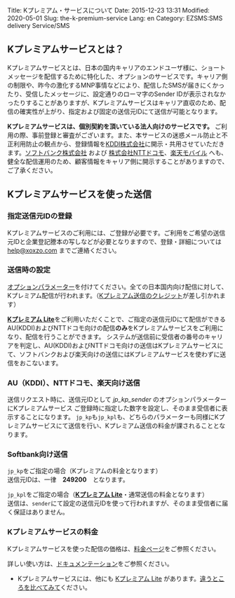 Title: Kプレミアム・サービスについて
Date: 2015-12-23 13:31
Modified: 2020-05-01
Slug: the-k-premium-service
Lang: en
Category: EZSMS:SMS delivery Service/SMS

## Kプレミアムサービスとは？

Kプレミアムサービスとは、日本の国内キャリアのエンドユーザ様に、ショートメッセージを配信するために特化した、オプションのサービスです。キャリア側の制限や、昨今の激化するMNP事情などにより、配信したSMSが届きにくかったり、受信したメッセージに、設定通りのローマ字のSender IDが表示されなかったりすることがありますが、Kプレミアムサービスはキャリア直収のため、配信の確実性が上がり、指定および固定の送信元IDにて送信が可能となります。

**Kプレミアムサービスは、個別契約を頂いている法人向けのサービスです。** ご利用の際、事前登録と審査がございます。また、本サービスの迷惑メール防止と不正利用防止の観点から、登録情報を[KDDI株式会社](http://www.kddi.com/)に開示・共用させていただきます。[ソフトバンク株式会社](https://www.softbank.jp/) および [株式会社NTTドコモ](https://www.nttdocomo.co.jp/)、[楽天モバイル](https://network.mobile.rakuten.co.jp/) へも、健全な配信運用のため、顧客情報をキャリア側に開示することがありますので、ご了承ください。

## Kプレミアムサービスを使った送信

### 指定送信元IDの登録
Kプレミアムサービスのご利用には、ご登録が必要です。ご利用をご希望の送信元IDと企業登記謄本の写しなどが必要となりますので、登録・詳細については [help@xoxzo.com](mailto:help@xoxzo.com) までご連絡ください。


### 送信時の設定

[オプションパラメーター](http://docs.xoxzo.com/ja/sms.html#jp-specific-optional-parameters)を付けてください。全ての日本国内向け配信に対して、Kプレミアム配信が行われます。（[Kプレミアム送信のクレジット](https://www.xoxzo.com/ja/about/pricing/sms/#send-sms)が差し引かれます）

[**Kプレミアム Lite**](https://help.xoxzo.com/ja/xoxzo-cloud-telephony/articles/the-k-premium-lite/)をご利用いただくことで、ご指定の送信元IDにて配信ができるAU(KDDI)およびNTTドコモ向けの配信**のみ**をKプレミアムサービスをご利用になり、配信を行うことができます。
システムが送信前に受信者の番号のキャリアを判定し、AU(KDDI)およびNTTドコモ向けの送信はKプレミアムサービスにて、ソフトバンクおよび楽天向けの送信にはKプレミアムサービスを使わずに送信をおこないます。

### AU（KDDI）、NTTドコモ、楽天向け送信

送信リクエスト時に、送信元IDとして *jp_kp_sender* のオプションパラメーターにKプレミアムサービス
ご登録時に指定した数字を設定し、そのまま受信者に表示することになります。
```jp_kp```も```jp_kpl```も、どちらのパラメーターも同様にKプレミアムサービスにて送信を行い、Kプレミアム送信の料金が課されることとなります。

### Softbank向け送信

```jp_kp```をご指定の場合（Kプレミアムの料金となります）</br>
送信元IDは、一律　__249200__　となります。

```jp_kpl```をご指定の場合（[**Kプレミアム Lite**](https://help.xoxzo.com/ja/xoxzo-cloud-telephony/articles/the-k-premium-lite/)・通常送信の料金となります）</br>
送信は、```sender```にて設定の送信元IDを使って行われますが、そのまま受信者に届く保証はありません。


### Kプレミアムサービスの料金

Kプレミアムサービスを使った配信の価格は、[料金ページ](https://www.xoxzo.com/ja/about/pricing/sms/#send-sms)をご参照ください。

詳しい使い方は、[ドキュメンテーション](http://docs.xoxzo.com/ja/sms.html#jp-specific-optional-parameters)をご参照ください。

* Kプレミアムサービスには、他にも [Kプレミアム Lite](https://help.xoxzo.com/ja/xoxzo-cloud-telephony/articles/the-k-premium-lite) があります。[違うところを比べてみて](https://help.xoxzo.com/ja/xoxzo-cloud-telephony/articles/the-k-premium-service-comparison)ください。
